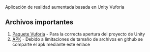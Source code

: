 Aplicación de realidad aumentada basada en Unity Vuforia

## Archivos importantes

1. [Paquete Vuforia](https://drive.google.com/file/d/1pUpOytd4In8DfWBb4_djBJKNUALq1s3Y/view?usp=sharing) - Para la correcta apertura del proyecto de Unity
2. [APK](https://drive.google.com/file/d/1SxYO4xQC7oAWxZTfgJ8uitSd-O_HUlN9/view?usp=sharing) - Debido a limitaciones de tamaño de archivos en github se comparte el apk mediante este enlace
